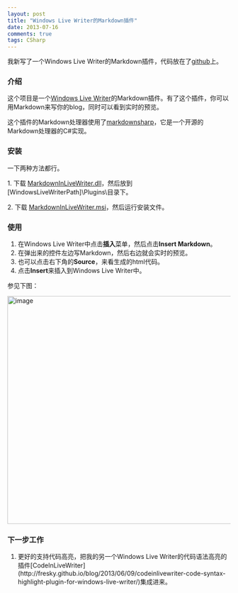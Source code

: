```yaml
---
layout: post
title: "Windows Live Writer的Markdown插件"
date: 2013-07-16
comments: true
tags: CSharp
---
```

<p>我新写了一个Windows Live Writer的Markdown插件，代码放在了<a href="https://github.com/fresky/MarkdownInLiveWriter">github</a>上。</p>
<h3>介绍</h3>
<p>这个项目是一个<a href="http://windows.microsoft.com/en-us/windows-live/essentials-other#essentials=overviewother">Windows Live Writer</a>的Markdown插件。有了这个插件，你可以用Markdown来写你的blog，同时可以看到实时的预览。</p>
<p>这个插件的Markdown处理器使用了<a href="http://code.google.com/p/markdownsharp/">markdownsharp</a>，它是一个开源的Markdown处理器的C#实现。</p>
<h3>安装</h3>
<p>一下两种方法都行。</p>
<p>1. 下载 <a href="https://github.com/fresky/MarkdownInLiveWriter/blob/master/MarkdownInLiveWriter.dll">MarkdownInLiveWriter.dll</a>，然后放到 [WindowsLiveWriterPath]\Plugins\目录下。</p>
<p>2. 下载 <a href="https://github.com/fresky/MarkdownInLiveWriter/blob/master/MarkdownInLiveWriter.msi">MarkdownInLiveWriter.msi</a>，然后运行安装文件。</p>
<h3>使用</h3>
<ol>
<li>在Windows Live Writer中点击<strong>插入</strong>菜单，然后点击<strong>Insert Markdown</strong>。</li>
<li>在弹出来的控件左边写Markdown，然后右边就会实时的预览。</li>
<li>也可以点击右下角的<strong>Source</strong>，来看生成的html代码。</li>
<li>点击<strong>Insert</strong>来插入到Windows Live Writer中。</li>
</ol>
<p>参见下图：</p>
<p><a href="http://images.cnitblog.com/blog/163228/201307/16195559-3bb304db41184f86a4d3480955a190e1.png"><img style="background-image: none; padding-top: 0px; padding-left: 0px; display: inline; padding-right: 0px; border: 0px;" title="image" src="http://images.cnitblog.com/blog/163228/201307/16195601-f2374f822814416fbd5698a31401e702.png" alt="image" width="733" height="514" border="0" /></a></p>
<h3>下一步工作</h3>
<ol>
<li>更好的支持代码高亮，把我的另一个Windows Live Writer的代码语法高亮的插件[CodeInLiveWriter](http://fresky.github.io/blog/2013/06/09/codeinlivewriter-code-syntax-highlight-plugin-for-windows-live-writer/)集成进来。</li>
</ol>